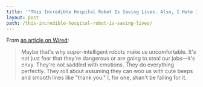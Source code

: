 ```yaml
---
title: '"This Incredible Hospital Robot Is Saving Lives. Also, I Hate It"'
layout: post
path: /this-incredible-hospital-robot-is-saving-lives/
---
```


From [an article on Wired](http://www.wired.com/2015/02/incredible-hospital-robot-saving-lives-also-hate/):

> Maybe that's why super-intelligent robots make us uncomfortable. It's not just fear that they're dangerous or are going to steal our jobs—it's envy. They're not saddled with emotions. They do everything perfectly. They roll about assuming they can woo us with cute beeps and smooth lines like "thank you." I, for one, shan't be falling for it.
